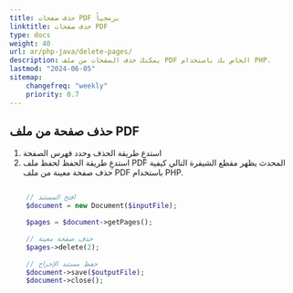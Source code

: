 ```yaml
---
title: حذف صفحات PDF برمجياً
linktitle: حذف صفحات PDF
type: docs
weight: 40
url: ar/php-java/delete-pages/
description: يمكنك حذف الصفحات من ملف PDF الخاص بك باستخدام PHP.
lastmod: "2024-06-05"
sitemap:
    changefreq: "weekly"
    priority: 0.7
---
```


## حذف صفحة من ملف PDF

1. استدعِ طريقة الحذف وحدد فهرس الصفحة
1. استدعِ طريقة الحفظ لحفظ ملف PDF المحدث
يظهر مقطع الشيفرة التالي كيفية حذف صفحة معينة من ملف PDF باستخدام PHP.

```php

    // افتح المستند
    $document = new Document($inputFile);      

    $pages = $document->getPages();

    // حذف صفحة معينة
    $pages->delete(2);

    // حفظ مستند الإخراج
    $document->save($outputFile);
    $document->close();
```